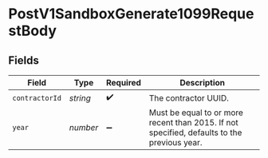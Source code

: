 # PostV1SandboxGenerate1099RequestBody


## Fields

| Field                                                                                        | Type                                                                                         | Required                                                                                     | Description                                                                                  |
| -------------------------------------------------------------------------------------------- | -------------------------------------------------------------------------------------------- | -------------------------------------------------------------------------------------------- | -------------------------------------------------------------------------------------------- |
| `contractorId`                                                                               | *string*                                                                                     | :heavy_check_mark:                                                                           | The contractor UUID.                                                                         |
| `year`                                                                                       | *number*                                                                                     | :heavy_minus_sign:                                                                           | Must be equal to or more recent than 2015. If not specified, defaults to the previous year.<br/> |